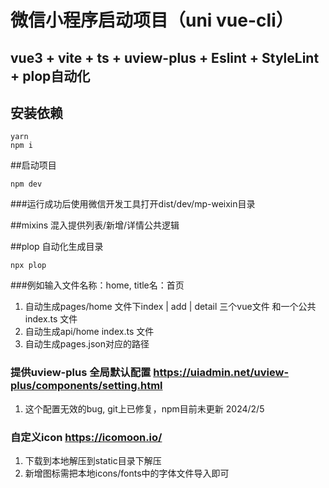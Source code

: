 # 微信小程序启动项目（uni vue-cli）

## vue3 + vite + ts + uview-plus + Eslint + StyleLint + plop自动化

## 安装依赖

```
yarn
npm i
```

##启动项目

```
npm dev
```

###运行成功后使用微信开发工具打开dist/dev/mp-weixin目录

##mixins 混入提供列表/新增/详情公共逻辑

##plop 自动化生成目录

```
npx plop
```

###例如输入文件名称：home, title名：首页

1. 自动生成pages/home 文件下index | add | detail 三个vue文件 和一个公共index.ts 文件
2. 自动生成api/home index.ts 文件
3. 自动生成pages.json对应的路径

### 提供uview-plus 全局默认配置 https://uiadmin.net/uview-plus/components/setting.html

1. 这个配置无效的bug, git上已修复，npm目前未更新 2024/2/5

### 自定义icon https://icomoon.io/

1. 下载到本地解压到static目录下解压
2. 新增图标需把本地icons/fonts中的字体文件导入即可
